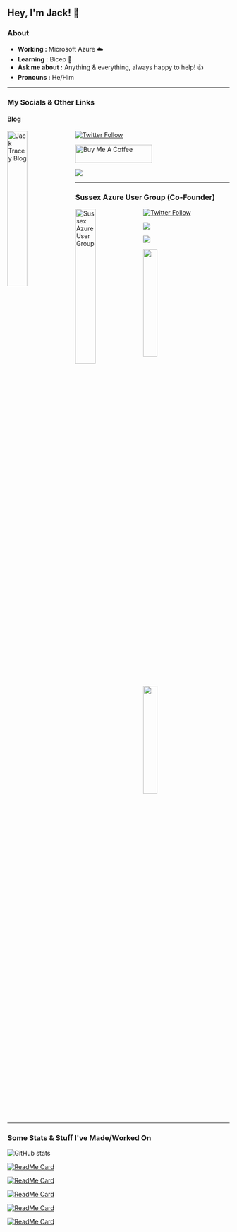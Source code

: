 ## Hey, I'm Jack! 👋

### About

-  **Working :**  Microsoft Azure :cloud:
-  **Learning :** Bicep :muscle:
-  **Ask me about :** Anything & everything, always happy to help! :+1:
-  **Pronouns :** He/Him

---

### My Socials & Other Links

#### Blog

<a href="https://jacktracey.co.uk" target="_blank"><img src="https://jacktracey.co.uk/img/jt_wtag_fc.png" alt="Jack Tracey Blog"  width="30%" align="left"></a>

[![Twitter Follow](https://img.shields.io/twitter/follow/Jack_Ref?style=social)](https://twitter.com/Jack_Ref)

<a href="https://www.buymeacoffee.com/jacktracey" target="_blank"><img src="https://cdn.buymeacoffee.com/buttons/default-orange.png" alt="Buy Me A Coffee" height="41" width="174"></a>

[![](https://img.shields.io/badge/LinkedIn-0077B5?style=for-the-badge&logo=linkedin&logoColor=white)](https://www.linkedin.com/in/jacktracey93/)

---

### Sussex Azure User Group (Co-Founder)

<a href="https://sussexazure.uk/" target="_blank"><img src="https://sussexazure.uk/wp-content/uploads/2019/03/logo_transparent.png" alt="Sussex Azure User Group"  width="30%" align="left"></a>

[![Twitter Follow](https://img.shields.io/twitter/follow/SussexAzure?style=social)](https://twitter.com/SussexAzure)

[![](https://img.shields.io/badge/YouTube-FF0000?style=for-the-badge&logo=youtube&logoColor=white)](https://www.youtube.com/channel/UCyGEwEDM0HlVllRIvfZPDzw)

[![](https://img.shields.io/badge/LinkedIn-0077B5?style=for-the-badge&logo=linkedin&logoColor=white)](https://www.linkedin.com/company/sussex-azure-user-group)

<a href="https://podcasts.apple.com/gb/podcast/sussex-azure-user-group-the-podcast/id1515816118" target="_"><img src="https://podcast.sussexazure.uk/img/apple-podcast-badge.svg" width="25%"></a>

<a href="https://open.spotify.com/show/7e8SsrgRTfSq2wGpdjXhJz" target="_"><img src="https://podcast.sussexazure.uk/img/spotify-podcast-badge.png" width="25%"></a>

---

### Some Stats & Stuff I've Made/Worked On

![GitHub stats](https://github-readme-stats.vercel.app/api?username=jtracey93&show_icons=true)

[![ReadMe Card](https://github-readme-stats.vercel.app/api/pin/?username=azure&repo=enterprise-scale)](https://github.com/azure/enterprise-scale)

[![ReadMe Card](https://github-readme-stats.vercel.app/api/pin/?username=azure&repo=alz-bicep)](https://github.com/azure/alz-bicep)

[![ReadMe Card](https://github-readme-stats.vercel.app/api/pin/?username=azure&repo=bicep-lz-vending)](https://github.com/azure/bicep-lz-vending)

[![ReadMe Card](https://github-readme-stats.vercel.app/api/pin/?username=jtracey93&repo=PublicScripts)](https://github.com/jtracey93/PublicScripts)

[![ReadMe Card](https://github-readme-stats.vercel.app/api/pin/?username=jtracey93&repo=blog)](https://github.com/jtracey93/blog)


